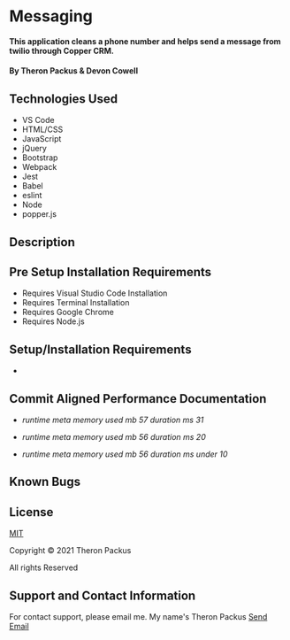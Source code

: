 # Messaging

#### This application cleans a phone number and helps send a message from twilio through Copper CRM.

#### By Theron Packus & Devon Cowell

## Technologies Used

* VS Code
* HTML/CSS
* JavaScript
* jQuery
* Bootstrap
* Webpack
* Jest
* Babel
* eslint
* Node
* popper.js

## Description

## Pre Setup Installation Requirements

- Requires Visual Studio Code Installation
- Requires Terminal Installation
- Requires Google Chrome
- Requires Node.js

## Setup/Installation Requirements

*

## Commit Aligned Performance Documentation

* _runtime meta
memory used mb
57
duration ms
31_

* _runtime meta
memory used mb
56
duration ms
20_

* _runtime meta
memory used mb
56
duration ms
under 10_

## Known Bugs

## License

[MIT](LICENSE.txt)

Copyright © 2021 Theron Packus

All rights Reserved

## Support and Contact Information

For contact support, please email me. My name's Theron Packus <a href = "mailto: tlpackus@gamil.com">Send Email</a>